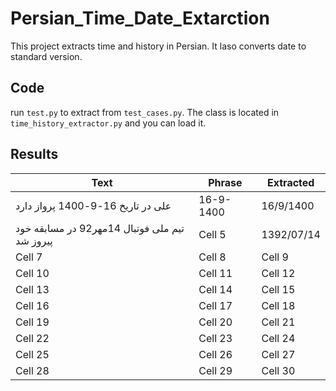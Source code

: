 # Persian_Time_Date_Extarction
This project extracts time and history in Persian. It laso converts date to standard version.

## Code
run `test.py` to extract from `test_cases.py`. The class is located in `time_history_extractor.py` and you can load it.

## Results

| Text  | Phrase | Extracted |
|----------|----------|----------|
| علی در تاریخ 16-9-1400 پرواز دارد  |  16-9-1400  |16/9/1400 |
| تیم ملی فوتبال 14مهر92 در مسابقه خود پیروز شد   | Cell 5   | 1392/07/14   |
| Cell 7   | Cell 8   | Cell 9   |
| Cell 10  | Cell 11  | Cell 12  |
| Cell 13  | Cell 14  | Cell 15  |
| Cell 16  | Cell 17  | Cell 18  |
| Cell 19  | Cell 20  | Cell 21  |
| Cell 22  | Cell 23  | Cell 24  |
| Cell 25  | Cell 26  | Cell 27  |
| Cell 28  | Cell 29  | Cell 30  |


